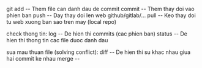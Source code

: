 git
    add         -- Them file can danh dau de commit
    commit      -- Them thay doi vao phien ban
    push        -- Day thay doi len web github/gitlab/... 
    pull        -- Keo thay doi tu web xuong ban sao tren may (local repo)

check thong tin:
    log         -- De hien thi commits (cac phien ban)
    status      -- De hien thi thong tin cac file duoc danh dau 

sua mau thuan file (solving conflict):
    diff        -- De hien thi su khac nhau giua hai commit ke nhau
    merge       -- 
